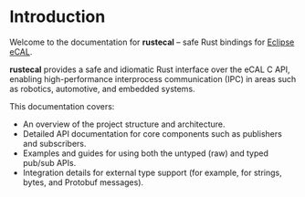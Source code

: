 # Introduction

Welcome to the documentation for **rustecal** – safe Rust bindings for [Eclipse eCAL](https://github.com/eclipse-ecal/ecal). 

**rustecal** provides a safe and idiomatic Rust interface over the eCAL C API, enabling high-performance interprocess communication (IPC) in areas such as robotics, automotive, and embedded systems.

This documentation covers:

- An overview of the project structure and architecture.
- Detailed API documentation for core components such as publishers and subscribers.
- Examples and guides for using both the untyped (raw) and typed pub/sub APIs.
- Integration details for external type support (for example, for strings, bytes, and Protobuf messages).
